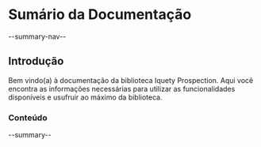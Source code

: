 # Sumário da Documentação

--summary-nav--

## Introdução

Bem vindo(a) à documentação da biblioteca Iquety Prospection. Aqui você encontra as informações necessárias para utilizar as funcionalidades disponíveis e usufruir ao máximo da biblioteca.

### Conteúdo

--summary--
